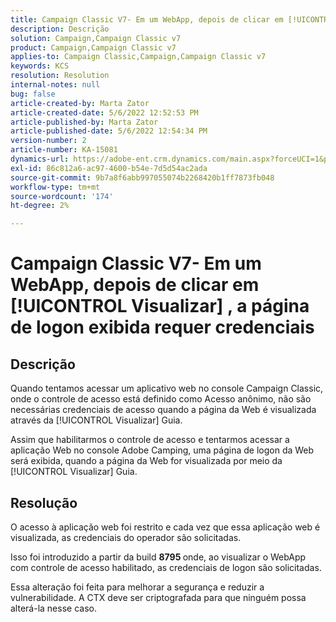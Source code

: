 ```yaml
---
title: Campaign Classic V7- Em um WebApp, depois de clicar em [!UICONTROL Visualizar] , a página de logon exibida requer credenciais
description: Descrição
solution: Campaign,Campaign Classic v7
product: Campaign,Campaign Classic v7
applies-to: Campaign Classic,Campaign,Campaign Classic v7
keywords: KCS
resolution: Resolution
internal-notes: null
bug: false
article-created-by: Marta Zator
article-created-date: 5/6/2022 12:52:53 PM
article-published-by: Marta Zator
article-published-date: 5/6/2022 12:54:34 PM
version-number: 2
article-number: KA-15081
dynamics-url: https://adobe-ent.crm.dynamics.com/main.aspx?forceUCI=1&pagetype=entityrecord&etn=knowledgearticle&id=aab90d70-3bcd-ec11-a7b5-6045bd00dbbc
exl-id: 86c812a6-ac97-4600-b54e-7d5d54ac2ada
source-git-commit: 9b7a8f6abb997055074b2268420b1ff7873fb048
workflow-type: tm+mt
source-wordcount: '174'
ht-degree: 2%

---
```


# Campaign Classic V7- Em um WebApp, depois de clicar em [!UICONTROL Visualizar] , a página de logon exibida requer credenciais

## Descrição


Quando tentamos acessar um aplicativo web no console Campaign Classic, onde o controle de acesso está definido como Acesso anônimo, não são necessárias credenciais de acesso quando a página da Web é visualizada através da [!UICONTROL Visualizar] Guia.

Assim que habilitarmos o controle de acesso e tentarmos acessar a aplicação Web no console Adobe Camping, uma página de logon da Web será exibida, quando a página da Web for visualizada por meio da [!UICONTROL Visualizar] Guia.


## Resolução


O acesso à aplicação web foi restrito e cada vez que essa aplicação web é visualizada, as credenciais do operador são solicitadas.

Isso foi introduzido a partir da build <b>8795 </b>onde, ao visualizar o WebApp com controle de acesso habilitado, as credenciais de logon são solicitadas.

Essa alteração foi feita para melhorar a segurança e reduzir a vulnerabilidade. A CTX deve ser criptografada para que ninguém possa alterá-la nesse caso.
